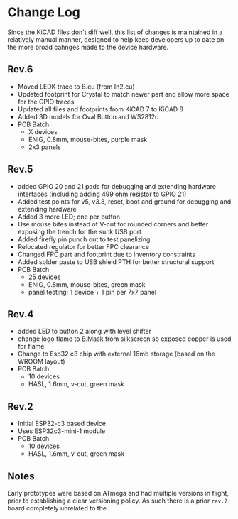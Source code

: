 Change Log
==========

Since the KiCAD files don't diff well, this list of changes
is maintained in a relatively manual manner, designed to help
keep developers up to date on the more broad cahnges made to
the device hardware.

Rev.6
-----

- Moved LEDK trace to B.cu (from In2.cu)
- Updated footprint for Crystal to match newer part and allow more space for the GPIO traces
- Updated all files and footprints from KiCAD 7 to KiCAD 8
- Added 3D models for Oval Button and WS2812c
- PCB Batch:
  - X devices
  - ENIG, 0.8mm, mouse-bites, purple mask
  - 2x3 panels

Rev.5
-----

- added GPIO 20 and 21 pads for debugging and extending hardware interfaces (including adding 499 ohm resistor to GPIO 21)
- Added test points for v5, v3.3, reset, boot and ground for debugging and extending hardware
- Added 3 more LED; one per button
- Use mouse bites instead of V-cut for rounded corners and better exposing the trench for the sunk USB port
- Added firefly pin punch out to test panelizing
- Relocated regulator for better FPC clearance
- Changed FPC part and footprint due to inventory constraints
- Added solder paste to USB shield PTH for better structural support
- PCB Batch
  - 25 devices
  - ENIG, 0.8mm, mouse-bites, green mask
  - panel testing; 1 device + 1 pin per 7x7 panel

Rev.4
-----

- added LED to button 2 along with level shifter
- change logo flame to B.Mask from silkscreen so exposed copper is used for flame
- Change to Esp32 c3 chip with external 16mb storage (based on the WROOM layout)
- PCB Batch
  - 10 devices
  - HASL, 1.6mm, v-cut, green mask

Rev.2
-----

- Initial ESP32-c3 based device
- Uses ESP32c3-mini-1 module
- PCB Batch
  - 10 devices
  - HASL, 1.6mm, v-cut, green mask

Notes
-----

Early prototypes were based on ATmega and had multiple versions
in flight, prior to establishing a clear versioning policy. As
such there is a prior `rev.2` board completely unrelated to the
